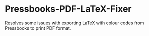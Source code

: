 # Pressbooks-PDF-LaTeX-Fixer
Resolves some issues with exporting LaTeX with colour codes from Pressbooks to print PDF format.

